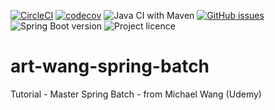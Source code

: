 [![CircleCI](https://circleci.com/gh/artshishkin/art-wang-spring-batch.svg?style=svg)](https://circleci.com/gh/artshishkin/art-wang-spring-batch)
[![codecov](https://codecov.io/gh/artshishkin/art-wang-spring-batch/branch/main/graph/badge.svg?token=U5YRYVEM7N)](https://codecov.io/gh/artshishkin/art-wang-spring-batch)
![Java CI with Maven](https://github.com/artshishkin/art-wang-spring-batch/workflows/Java%20CI%20with%20Maven/badge.svg)
[![GitHub issues](https://img.shields.io/github/issues/artshishkin/art-wang-spring-batch)](https://github.com/artshishkin/art-wang-spring-batch/issues)
![Spring Boot version][springver]
![Project licence][licence]

# art-wang-spring-batch
Tutorial - Master Spring Batch - from Michael Wang (Udemy)

[springver]: https://img.shields.io/badge/dynamic/xml?label=Spring%20Boot&query=%2F%2A%5Blocal-name%28%29%3D%27project%27%5D%2F%2A%5Blocal-name%28%29%3D%27parent%27%5D%2F%2A%5Blocal-name%28%29%3D%27version%27%5D&url=https%3A%2F%2Fraw.githubusercontent.com%2Fartshishkin%2Fart-wang-spring-batch%2Fmaster%2Fpom.xml&logo=Spring&labelColor=white&color=grey
[licence]: https://img.shields.io/github/license/artshishkin/art-wang-spring-batch.svg

